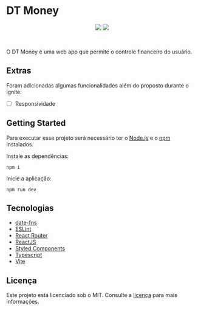 # DT Money

<p align="center">
  <img src="https://img.shields.io/badge/developer-jfilipedias-blue">
  <img src="https://img.shields.io/github/license/jfilipedias/dt-money">
</p>
<br>

O DT Money é uma web app que permite o controle financeiro do usuário.

## Extras

Foram adicionadas algumas funcionalidades além do proposto durante o ignite:

- [ ] Responsividade

## Getting Started

Para executar esse projeto será necessário ter o [Node.js](https://nodejs.org/) e o [npm](https://www.npmjs.com/) instalados.

Instale as dependências:

```shell
npm i
```

Inicie a aplicação:

```shell
npm run dev
```

## Tecnologias

- [date-fns](https://date-fns.org/)
- [ESLint](https://eslint.org/)
- [React Router](https://reactrouter.com/en/main)
- [ReactJS](https://reactjs.org/)
- [Styled Components](https://styled-components.com/)
- [Typescript](https://typescriptlang.org/)
- [Vite](https://vitejs.dev/)

## Licença

Este projeto está licenciado sob o MIT. Consulte a [licença](LICENSE) para mais informações.
